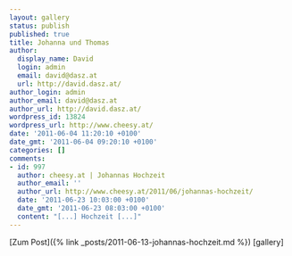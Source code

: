 ```yaml
---
layout: gallery
status: publish
published: true
title: Johanna und Thomas
author:
  display_name: David
  login: admin
  email: david@dasz.at
  url: http://david.dasz.at/
author_login: admin
author_email: david@dasz.at
author_url: http://david.dasz.at/
wordpress_id: 13824
wordpress_url: http://www.cheesy.at/
date: '2011-06-04 11:20:10 +0100'
date_gmt: '2011-06-04 09:20:10 +0100'
categories: []
comments:
- id: 997
  author: cheesy.at | Johannas Hochzeit
  author_email: ''
  author_url: http://www.cheesy.at/2011/06/johannas-hochzeit/
  date: '2011-06-23 10:03:00 +0100'
  date_gmt: '2011-06-23 08:03:00 +0100'
  content: "[...] Hochzeit [...]"
---
```


[Zum Post]({% link _posts/2011-06-13-johannas-hochzeit.md %})
[gallery]
<!--:-->
